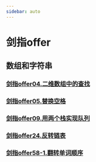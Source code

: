 ```yaml
---
sidebar: auto
---
```


# 剑指offer

## 数组和字符串
### [剑指offer04.二维数组中的查找](./剑指offer04.二维数组中的查找.md)
### [剑指offer05.替换空格](./剑指offer05.替换空格.md)
### [剑指offer09.用两个栈实现队列](./剑指offer09.用两个栈实现队列.md)
### [剑指offer24.反转链表](./剑指offer24.翻转链表.md)
### [剑指offer58-1.翻转单词顺序](./剑指offer58-1.翻转字符串.md)